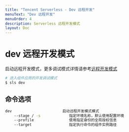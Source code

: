 ```yaml
---
title: "Tencent Serverless - Dev 远程开发"
menuText: "Dev 远程开发"
menuOrder: 4
description: Serverless 远程开发模式
layout: Doc
---
```


# dev 远程开发模式

启动远程开发模式，更多调试模式详情请参考[远程开发模式](../basic/dev-mode)

```sh
# 进入组件应用的开发调试模式
$ sls dev
```

## 命令选项

```sh
dev                       启动远程开发模式模式
    --stage / -s             指定环境名称，默认使用配置环境
    --profile                使用指定身份的全局授权信息
    --target                 指定执行命令的组件实例路径
```
